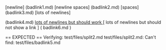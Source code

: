 [newline]
(badlink1.md)
[newline spaces]
    (badlink2.md)
[spaces]       (badlink3.md)
[lots of newlines]


(badlink4.md)
[
lots of newlines but should work
](
badlink5.md
)
[
lots of newlines but should not show a link
]
(
badlink6.md
)

== EXPECTED ==
Verifying: test/files/split2.md
test/files/split2.md: Can't find: test/files/badlink5.md
